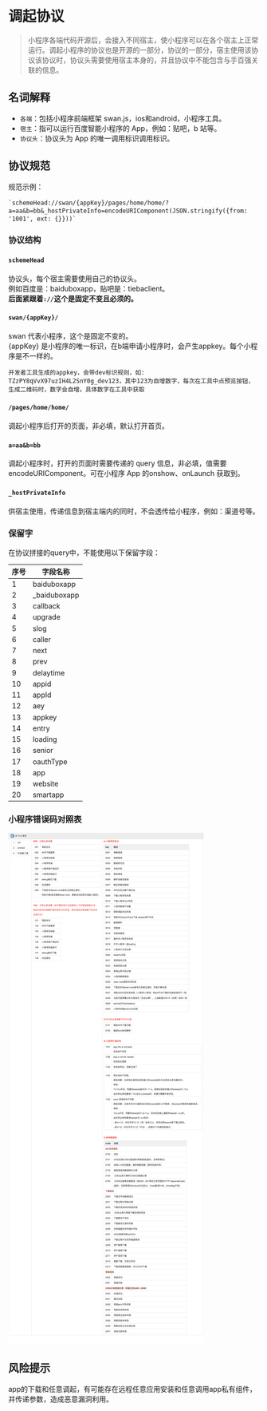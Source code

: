 # 调起协议

> 小程序各端代码开源后，会接入不同宿主，使小程序可以在各个宿主上正常运行。调起小程序的协议也是开源的一部分，协议的一部分，宿主使用该协议该协议时，协议头需要使用宿主本身的，并且协议中不能包含与手百强关联的信息。


## 名词解释

- `各端`：包括小程序前端框架 swan.js，ios和android，小程序工具。
- `宿主`：指可以运行百度智能小程序的 App，例如：贴吧，b 站等。
- `协议头`：协议头为 App 的唯一调用标识调用标识。

## 协议规范

规范示例：

	`schemeHead://swan/{appKey}/pages/home/home/?a=aa&b=bb&_hostPrivateInfo=encodeURIComponent(JSON.stringify({from: '1001', ext: {}}))`

###  协议结构

#### `schemeHead`
协议头，每个宿主需要使用自己的协议头。<br>
例如百度是：baiduboxapp，贴吧是：tiebaclient。<br>
**后面紧跟着`://`这个是固定不变且必须的。**

#### `swan/{appKey}/`
swan 代表小程序，这个是固定不变的。<br>
{appKey} 是小程序的唯一标识，在b端申请小程序时，会产生appkey。每个小程序是不一样的。

	开发者工具生成的appkey，会带dev标识规则，如: TZzPY8qVvX97uzIH4L2SnY0g_dev123，其中123为自增数字，每次在工具中点预览按钮，生成二维码时，数字会自增。具体数字在工具中获取

####  `/pages/home/home/`
调起小程序后打开的页面，非必填，默认打开首页。
 
#### `a=aa&b=bb` 
调起小程序时，打开的页面时需要传递的 query 信息，非必填，值需要 encodeURIComponent。可在小程序 App 的onshow、onLaunch 获取到。

#### `_hostPrivateInfo`
供宿主使用，传递信息到宿主端内的同时，不会透传给小程序，例如：渠道号等。

### 保留字
在协议拼接的query中，不能使用以下保留字段：

|序号|字段名称|
|--|--|
|1|baiduboxapp|
|2|_baiduboxapp|
|3|callback|
|4|upgrade|
|5|slog|
|6|caller|
|7|next|
|8|prev|
|9|delaytime|
|10|appid|
|11|appId|
|12|aey|
|13|appkey|
|14|entry|
|15|loading|
|16|senior|
|17|oauthType|
|18|app|
|19|website|
|20|smartapp|


### 小程序错误码对照表

![图片](./image/error-code.jpg)

## 风险提示
app的下载和任意调起，有可能存在远程任意应用安装和任意调用app私有组件，并传递参数，造成恶意漏洞利用。